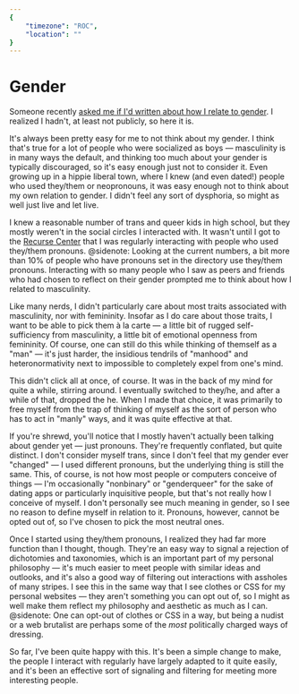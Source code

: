 ```yaml
---
{
	"timezone": "ROC",
	"location": ""
}
---
```

# Gender

Someone recently [asked me if I'd written about how I relate to gender](https://glit.sh/~wesleyac/ask/#q6). I realized I hadn't, at least not publicly, so here it is.

It's always been pretty easy for me to not think about my gender. I think that's true for a lot of people who were socialized as boys — masculinity is in many ways the default, and thinking too much about your gender is typically discouraged, so it's easy enough just not to consider it. Even growing up in a hippie liberal town, where I knew (and even dated!) people who used they/them or neopronouns, it was easy enough not to think about my own relation to gender. I didn't feel any sort of dysphoria, so might as well just live and let live.

I knew a reasonable number of trans and queer kids in high school, but they mostly weren't in the social circles I interacted with. It wasn't until I got to the [Recurse Center](https://www.recurse.com/) that I was regularly interacting with people who used they/them pronouns.
@sidenote: Looking at the current numbers, a bit more than 10% of people who have pronouns set in the directory use they/them pronouns.
Interacting with so many people who I saw as peers and friends who had chosen to reflect on their gender prompted me to think about how I related to masculinity.

Like many nerds, I didn't particularly care about most traits associated with masculinity, nor with femininity. Insofar as I do care about those traits, I want to be able to pick them à la carte — a little bit of rugged self-sufficiency from masculinity, a little bit of emotional openness from femininity. Of course, one can still do this while thinking of themself as a "man" — it's just harder, the insidious tendrils of "manhood" and heteronormativity next to impossible to completely expel from one's mind.

This didn't click all at once, of course. It was in the back of my mind for quite a while, stirring around. I eventually switched to they/he, and after a while of that, dropped the he. When I made that choice, it was primarily to free myself from the trap of thinking of myself as the sort of person who has to act in "manly" ways, and it was quite effective at that.

If you're shrewd, you'll notice that I mostly haven't actually been talking about gender yet — just pronouns. They're frequently conflated, but quite distinct. I don't consider myself trans, since I don't feel that my gender ever "changed" — I used different pronouns, but the underlying thing is still the same. This, of course, is not how most people or computers conceive of things — I'm occasionally "nonbinary" or "genderqueer" for the sake of dating apps or particularly inquisitive people, but that's not really how I conceive of myself. I don't personally see much meaning in gender, so I see no reason to define myself in relation to it. Pronouns, however, cannot be opted out of, so I've chosen to pick the most neutral ones.

Once I started using they/them pronouns, I realized they had far more function than I thought, though. They're an easy way to signal a rejection of dichotomies and taxonomies, which is an important part of my personal philosophy — it's much easier to meet people with similar ideas and outlooks, and it's also a good way of filtering out interactions with assholes of many stripes. I see this in the same way that I see clothes or CSS for my personal websites — they aren't something you can opt out of, so I might as well make them reflect my philosophy and aesthetic as much as I can.
@sidenote: One can opt-out of clothes or CSS in a way, but being a nudist or a web brutalist are perhaps some of the *most* politically charged ways of dressing.

So far, I've been quite happy with this. It's been a simple change to make, the people I interact with regularly have largely adapted to it quite easily, and it's been an effective sort of signaling and filtering for meeting more interesting people.
